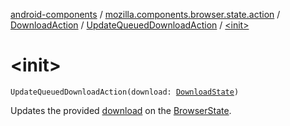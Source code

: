 [android-components](../../../index.md) / [mozilla.components.browser.state.action](../../index.md) / [DownloadAction](../index.md) / [UpdateQueuedDownloadAction](index.md) / [&lt;init&gt;](./-init-.md)

# &lt;init&gt;

`UpdateQueuedDownloadAction(download: `[`DownloadState`](../../../mozilla.components.browser.state.state.content/-download-state/index.md)`)`

Updates the provided [download](download.md) on the [BrowserState](../../../mozilla.components.browser.state.state/-browser-state/index.md).

